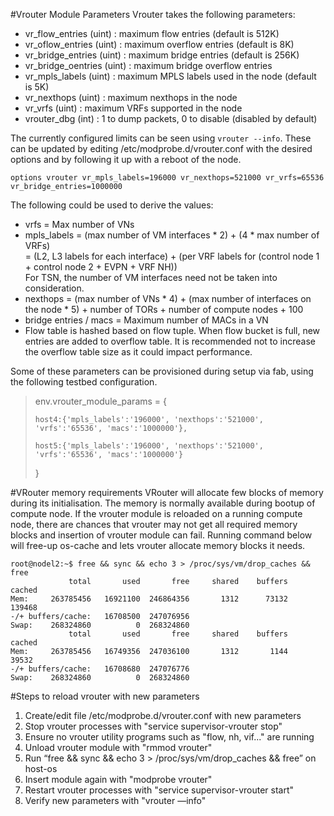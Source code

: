 #Vrouter Module Parameters
Vrouter takes the following parameters:

* vr_flow_entries (uint)    : maximum flow entries (default is 512K)
* vr_oflow_entries (uint)   : maximum overflow entries (default is 8K)
* vr_bridge_entries (uint)  : maximum bridge entries (default is 256K)
* vr_bridge_oentries (uint) : maximum bridge overflow entries
* vr_mpls_labels (uint)     : maximum MPLS labels used in the node (default is 5K)
* vr_nexthops (uint)        : maximum nexthops in the node
* vr_vrfs (uint)            : maximum VRFs supported in the node
* vrouter_dbg (int)         : 1 to dump packets, 0 to disable (disabled by default)

The currently configured limits can be seen using `vrouter --info`. These can be updated by editing /etc/modprobe.d/vrouter.conf with the desired options and by following it up with a reboot of the node.

`options vrouter vr_mpls_labels=196000 vr_nexthops=521000 vr_vrfs=65536 vr_bridge_entries=1000000`

The following could be used to derive the values:
* vrfs = Max number of VNs
* mpls_labels = (max number of VM interfaces * 2) + (4 * max number of VRFs) <br> = (L2, L3 labels for each interface) + (per VRF labels for (control node 1 + control node 2 + EVPN + VRF NH)) <br> For TSN, the number of VM interfaces need not be taken into consideration.
* nexthops = (max number of VNs * 4) + (max number of interfaces on the node * 5) + number of TORs + number of compute nodes + 100
* bridge entries / macs = Maximum number of MACs in a VN
* Flow table is hashed based on flow tuple. When flow bucket is full, new entries are added to overflow table. It is recommended not to increase the overflow table size as it could impact performance.

Some of these parameters can be provisioned during setup via fab, using the following testbed configuration.

> env.vrouter_module_params = {
>
>     host4:{'mpls_labels':'196000', 'nexthops':'521000', 'vrfs':'65536', 'macs':'1000000'},
>
>     host5:{'mpls_labels':'196000', 'nexthops':'521000', 'vrfs':'65536', 'macs':'1000000'}
>
>}


#VRouter memory requirements
VRouter will allocate few blocks of memory during its initialisation. The memory is normally available during bootup of compute node. If the vrouter module is reloaded on a running compute node, there are chances that vrouter may not get all required memory blocks and insertion of vrouter module can fail. Running command below will free-up os-cache and lets vrouter allocate memory blocks it needs. 

    root@nodel2:~$ free && sync && echo 3 > /proc/sys/vm/drop_caches && free
                 total       used       free     shared    buffers     cached
    Mem:     263785456   16921100  246864356       1312      73132     139468
    -/+ buffers/cache:   16708500  247076956
    Swap:    268324860          0  268324860
                 total       used       free     shared    buffers     cached
    Mem:     263785456   16749356  247036100       1312       1144      39532
    -/+ buffers/cache:   16708680  247076776
    Swap:    268324860          0  268324860

#Steps to reload vrouter with new parameters
1. Create/edit file /etc/modprobe.d/vrouter.conf with new parameters
1. Stop vrouter processes with "service supervisor-vrouter stop"
1. Ensure no vrouter utility programs such as "flow, nh, vif..." are running
1. Unload vrouter module with "rmmod vrouter"
1. Run “free && sync && echo 3 > /proc/sys/vm/drop_caches && free” on host-os
1. Insert module again with "modprobe vrouter"
1. Restart vrouter processes with "service supervisor-vrouter start"
1. Verify new parameters with "vrouter —info"